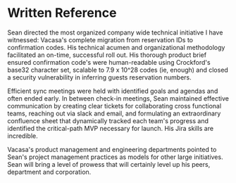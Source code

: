 # Written Reference

Sean directed the most organized company wide technical initiative I have witnessed: Vacasa's complete migration from reservation IDs to confirmation codes. His technical acumen and organizational methodology facilitated an on-time, successful roll out. His thorough product brief ensured confirmation code's were human-readable using Crockford's base32 character set, scalable to 7.9 x 10^28 codes (ie, enough) and closed a security vulnerability in inferring guests reservation numbers.

Efficient sync meetings were held with identified goals and agendas and often ended early. In between check-in meetings, Sean maintained effective communication by creating clear tickets for collaborating cross functional teams, reaching out via slack and email, and formulating an extraordinary confluence sheet that dynamically tracked each team's progress and identified the critical-path MVP necessary for launch. His Jira skills are incredible.

Vacasa's product management and engineering departments pointed to Sean's project management practices as models for other large initiatives. Sean will bring a level of prowess that will certainly level up his peers, department and corporation.